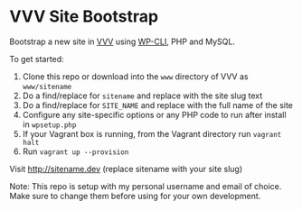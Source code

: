 # VVV Site Bootstrap

Bootstrap a new site in [VVV](https://github.com/Varying-Vagrant-Vagrants/VVV) using [WP-CLI](http://wp-cli.org), PHP and MySQL.

To get started:

1. Clone this repo or download into the `www` directory of VVV as `www/sitename`
2. Do a find/replace for `sitename` and replace with the site slug text
3. Do a find/replace for `SITE_NAME` and replace with the full name of the site
4. Configure any site-specific options or any PHP code to run after install in `wpsetup.php`
5. If your Vagrant box is running, from the Vagrant directory run `vagrant halt`
6. Run `vagrant up --provision`

Visit http://sitename.dev (replace sitename with your site slug)

Note: This repo is setup with my personal username and email of choice. Make sure to change them before using for your own development.

